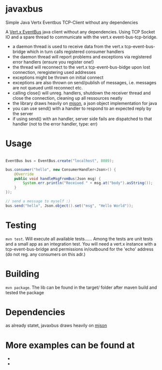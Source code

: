 # javaxbus
Simple Java Vertx  Eventbus  TCP-Client without any dependencies

A [Vert.x EventBus](http://vertx.io/docs/vertx-core/java/#event_bus) java client without any dependencies. Using TCP Socket
IO and a spare thread to communicate with the vert.x event-bus-tcp-bridge. 

* a daemon thread is used to receive data from the vert.x tcp-event-bus-bridge which in turn calls registered consumer handlers
* the daemon thread will report problems and exceptions via registered error handlers (ensure you register one!)
* the thread will reconnect to the vert.x tcp-event-bus-bidge upon lost connection, reregistering used addresses
* exceptions might be thrown on initial connect
* exceptions are also thrown on send/publish of messages, i.e. messages are not queued until reconnect etc.
* calling close() will unreg. handlers, shutdown the receiver thread and close the connection, cleaning up all ressources neatly 
* the library draws heavily on [mjson](https://bolerio.github.io/mjson/), a json object implementation for java
* you can use send() with a handler to respond to an expected reply by the server 
* if using send() with an handler, server side fails are dispatched to that handler (not to the error handler, type: err)



# Usage
```java

EventBus bus = EventBus.create("localhost", 8089);

bus.consumer("hello", new ConsumerHandler<Json>() {
	@Override
	public void handleMsgFromBus(Json msg) {
    	System.err.println("Received " + msg.at("body").asString());
    }
});
   
// send a message to myself :)
bus.send("hello", Json.object().set("msg", "Hello World"));


```



# Testing
`mvn test`. Will execute all available tests......  Among the tests are unit tests and a small app as an integration test. 
You will need a vert.x instance with a tcp-event-bus-bridge and permissions in/outbound for the 'echo' address (do not reg.
any consumers on this adr.)   



# Building

`mvn package`. The lib can be found in the target/ folder after maven build and tested the package



# Dependencies
as already statet, javaxbus draws heavily on [mjson](https://bolerio.github.io/mjson/)



# More examples can be found at  
*  
* 
